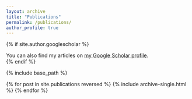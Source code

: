 ```yaml
---
layout: archive
title: "Publications"
permalink: /publications/
author_profile: true
---
```


{% if site.author.googlescholar %}
  <div class="wordwrap">You can also find my articles on <a href="https://scholar.google.com/citations?user=96bfIR4AAAAJ&hl=zh-CN">my Google Scholar profile</a>.</div>
{% endif %}

{% include base_path %}

{% for post in site.publications reversed %}
  {% include archive-single.html %}
{% endfor %}
